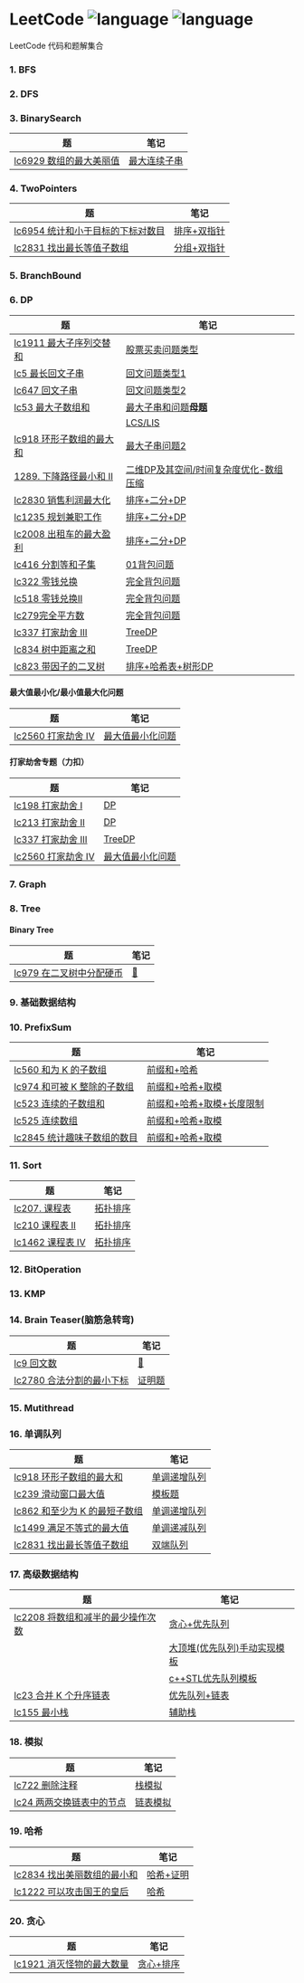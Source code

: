 # LeetCode ![language](https://img.shields.io/badge/language-C%2B%2B-yellow.svg) ![language](https://img.shields.io/badge/language-Golang-yellow.svg)

LeetCode 代码和题解集合

### 1. BFS


### 2. DFS


### 3. BinarySearch
| 题     | 笔记 |
| ----------- | ----------- |
|[lc6929 数组的最大美丽值](https://leetcode.cn/problems/maximum-beauty-of-an-array-after-applying-operation/)|[最大连续子串](binarySearch\lc6929.md)|

### 4. TwoPointers
| 题     | 笔记 |
| ----------- | ----------- |
|[lc6954 统计和小于目标的下标对数目](https://leetcode.cn/problems/count-pairs-whose-sum-is-less-than-target/description/)|[排序+双指针](two_pointers\lc6954.go)|
|[lc2831 找出最长等值子数组](https://leetcode.cn/problems/find-the-longest-equal-subarray/description/)|[分组+双指针](MonotonicQueue\lc2831.md)|

### 5. BranchBound


### 6. DP
| 题     | 笔记 |
| ----------- | ----------- |
|[lc1911 最大子序列交替和](https://leetcode.cn/problems/maximum-alternating-subsequence-sum/)|[股票买卖问题类型](DP\buy_stocks_time\lc1911.go)|
|[lc5 最长回文子串](https://leetcode.cn/problems/longest-palindromic-substring/)|[回文问题类型1](DP\Palindrome\lc5.go)|
|[lc647 回文子串](https://leetcode.cn/problems/palindromic-substrings/)|[回文问题类型2](DP\Palindrome\lc647.go)|
|[lc53 最大子数组和](https://leetcode.cn/problems/maximum-subarray/)|[最大子串和问题**母题**](DP\子串\lc53.go)|
|[]()|[LCS/LIS](DP\子序列\readme.md)|
|[lc918 环形子数组的最大和](https://leetcode.cn/problems/maximum-sum-circular-subarray/)|[最大子串问题2](DP\子串\lc918.md)|
|[1289. 下降路径最小和 II](https://leetcode.cn/problems/minimum-falling-path-sum-ii/description/)|[二维DP及其空间/时间复杂度优化-数组压缩](DP\two_dimention_dp\lc1289.md)|
|[lc2830 销售利润最大化](https://leetcode.cn/problems/maximize-the-profit-as-the-salesman/description/)|[排序+二分+DP](DP\others\lc2830.cpp)|
|[lc1235 规划兼职工作](https://leetcode.cn/problems/maximum-profit-in-job-scheduling/description/)|[排序+二分+DP](DP\others\lc1235.cpp)|
|[lc2008 出租车的最大盈利](https://leetcode.cn/problems/maximum-earnings-from-taxi/description/)|[排序+二分+DP](DP\others\lc2008.cpp)|
|[lc416 分割等和子集](https://leetcode.cn/problems/partition-equal-subset-sum/description/)|[01背包问题](DP\Bag\01Bag\lc416.cpp)|
|[lc322 零钱兑换](https://leetcode.cn/problems/coin-change/description/)|[完全背包问题](DP\Bag\CompleteBag\lc322.cpp)|
|[lc518 零钱兑换II](https://leetcode.cn/problems/coin-change-ii/description/)|[完全背包问题](DP\Bag\CompleteBag\lc518.cpp)|
|[lc279完全平方数](https://leetcode.cn/problems/perfect-squares/)|[完全背包问题](DP\Bag\CompleteBag\lc279.cpp)|
|[lc337 打家劫舍 III](https://leetcode.cn/problems/house-robber-iii/)|[TreeDP](DP\TreeDp\lc337.cpp)|
|[lc834 树中距离之和](https://leetcode.cn/problems/sum-of-distances-in-tree/)|[TreeDP](DP\TreeDp\lc834.md)|
|[lc823 带因子的二叉树](https://leetcode.cn/problems/binary-trees-with-factors/description/)|[排序+哈希表+树形DP](DP\TreeDp\lc823.cpp)|

#### 最大值最小化/最小值最大化问题
|题|笔记|
| ----------- | ----------- |
|[lc2560 打家劫舍 IV](https://leetcode.cn/problems/house-robber-iv/description/)|[最大值最小化问题](DP\打家劫舍专题\lc2560.cpp)|

#### 打家劫舍专题（力扣）
|题|笔记|
| ----------- | ----------- |
|[lc198 打家劫舍 I](打家劫舍)|[DP](DP\打家劫舍专题\lc198.cpp)|
|[lc213 打家劫舍 II](https://leetcode.cn/problems/house-robber-ii/)|[DP](DP\打家劫舍专题\lc213.cpp)|
|[lc337 打家劫舍 III](https://leetcode.cn/problems/house-robber-iii/)|[TreeDP](DP\TreeDp\lc337.cpp)|
|[lc2560 打家劫舍 IV](https://leetcode.cn/problems/house-robber-iv/description/)|[最大值最小化问题](DP\打家劫舍专题\lc2560.cpp)|

### 7. Graph


### 8. Tree


#### Binary Tree
| 题     | 笔记 |
| ----------- | ----------- |
| [lc979 在二叉树中分配硬币](https://leetcode.cn/problems/distribute-coins-in-binary-tree/) |[:memo:](Tree\BST\lc979.md)  |


### 9. 基础数据结构


### 10. PrefixSum
| 题     | 笔记 |
| ----------- | ----------- |
|[lc560 和为 K 的子数组](https://leetcode.cn/problems/subarray-sum-equals-k/)|[前缀和+哈希](Prefix\Prefix_Hash\lc560.cpp)|
|[lc974 和可被 K 整除的子数组](https://leetcode.cn/problems/subarray-sums-divisible-by-k/)|[前缀和+哈希+取模](Prefix\Prefix_Hash\lc974.cpp)|
|[lc523 连续的子数组和](https://leetcode.cn/problems/continuous-subarray-sum/)|[前缀和+哈希+取模+长度限制](Prefix\Prefix_Hash\lc523.cpp)|
|[lc525 连续数组](https://leetcode.cn/problems/contiguous-array/)|[前缀和+哈希+取模](Prefix\Prefix_Hash\lc525.cpp)|
|[lc2845 统计趣味子数组的数目](https://leetcode.cn/problems/count-of-interesting-subarrays/description/)|[前缀和+哈希+取模](Prefix\Prefix_Hash\lc2845.cpp)|


### 11. Sort
| 题     | 笔记 |
| ----------- | ----------- |
|[lc207. 课程表](https://leetcode.cn/problems/course-schedule/description/?envType=daily-question&envId=2023-09-09)|[拓扑排序](Sort\topologicSort\lc207.cpp)|
|[lc210 课程表 II](https://leetcode.cn/problems/course-schedule-ii/?envType=daily-question&envId=2023-09-10)|[拓扑排序](Sort\topologicSort\lc210.cpp)|
|[lc1462 课程表 IV](https://leetcode.cn/problems/course-schedule-iv/description/?envType=daily-question&envId=2023-09-12)|[拓扑排序](Sort\topologicSort\lc1462.cpp)|

### 12. BitOperation


### 13. KMP


### 14. Brain Teaser(脑筋急转弯)
| 题     | 笔记 |
| ----------- | ----------- |
|[lc9 回文数](https://leetcode.cn/problems/palindrome-number/)|[:memo:](GoodTrick\lc9.md)|
|[lc2780 合法分割的最小下标](https://leetcode.cn/problems/minimum-index-of-a-valid-split/)|[证明题](GoodTrick\lc2780.md)|
### 15. Mutithread

### 16. 单调队列
| 题     | 笔记 |
| ----------- | ----------- |
|[lc918 环形子数组的最大和](https://leetcode.cn/problems/maximum-sum-circular-subarray/description/)|[单调递增队列](MonotonicQueue\lc918.md)|
|[lc239 滑动窗口最大值](https://leetcode.cn/problems/sliding-window-maximum/)|[模板题](MonotonicQueue\lc239.md)|
|[lc862 和至少为 K 的最短子数组](https://leetcode.cn/problems/shortest-subarray-with-sum-at-least-k/)|[单调递增队列](MonotonicQueue\lc862.md)|
|[lc1499 满足不等式的最大值](https://leetcode.cn/problems/max-value-of-equation/)|[单调递减队列](MonotonicQueue\lc1499.md)|
|[lc2831 找出最长等值子数组](https://leetcode.cn/problems/find-the-longest-equal-subarray/description/)|[双端队列](MonotonicQueue\lc2831.md)|

### 17. 高级数据结构
| 题     | 笔记 |
| ----------- | ----------- |
|[lc2208 将数组和减半的最少操作次数](https://leetcode.cn/problems/minimum-operations-to-halve-array-sum/description/)|[贪心+优先队列](Datastructure\heap_PriorityQueue\lc2208.md)|
||[大顶堆(优先队列)手动实现模板](Datastructure\heap_PriorityQueue\MaxHeap.md)|
||[c++STL优先队列模板](Datastructure\heap_PriorityQueue\cplusplusPQ.md)|
|[lc23 合并 K 个升序链表](https://leetcode.cn/problems/merge-k-sorted-lists/description/)|[优先队列+链表](Datastructure\heap_PriorityQueue\lc23.md)|
|[lc155 最小栈](https://leetcode.cn/problems/min-stack/description/)|[辅助栈](Datastructure\AssistStack\Patten.cpp)|


### 18. 模拟
| 题     | 笔记 |
| ----------- | ----------- |
|[lc722 删除注释](https://leetcode.cn/problems/remove-comments/description/)|[栈模拟](模拟\lc722.md)|
|[lc24 两两交换链表中的节点](https://leetcode.cn/problems/swap-nodes-in-pairs/description/)|[链表模拟](模拟\lc24.md)|

### 19. 哈希
| 题     | 笔记 |
| ----------- | ----------- |
|[lc2834 找出美丽数组的最小和](https://leetcode.cn/problems/find-the-minimum-possible-sum-of-a-beautiful-array/description/)|[哈希+证明](Hash\lc2834.md)|
|[lc1222 可以攻击国王的皇后](https://leetcode.cn/problems/queens-that-can-attack-the-king/description/?envType=daily-question&envId=2023-09-14)|[哈希](Hash\lc1222.cpp)|

### 20. 贪心
| 题     | 笔记 |
| ----------- | ----------- |
|[lc1921 消灭怪物的最大数量](https://leetcode.cn/problems/eliminate-maximum-number-of-monsters/?envType=daily-question&envId=2023-09-03)|[贪心+排序](tanxin\lc1921.md)|


